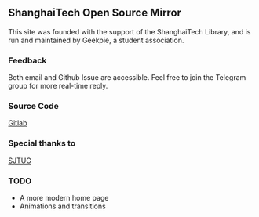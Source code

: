 ## ShanghaiTech Open Source Mirror

This site was founded with the support of the ShanghaiTech Library, and is run and maintained by Geekpie, a student association.

### Feedback

Both email and Github Issue are accessible. Feel free to join the Telegram group for more real-time reply.

### Source Code

[Gitlab](https://gitlab.isp.moe/geekpie/shanghaitech-mirror-frontend)

### Special thanks to

[SJTUG](https://github.com/sjtug/lug)

### TODO

- A more modern home page
- Animations and transitions